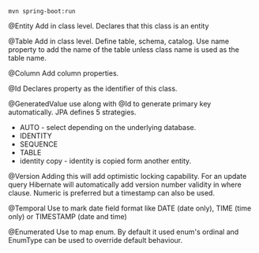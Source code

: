 `mvn spring-boot:run`

@Entity
Add in class level. Declares that this class is an entity

@Table
Add in class level. Define table, schema, catalog. Use name property to add the name of the table unless class name is used as the table name.

@Column
Add column properties.

@Id
Declares property as the identifier of this class.

@GeneratedValue
use along with @Id to generate primary key automatically. JPA defines 5 strategies.
- AUTO - select depending on the underlying database.
- IDENTITY
- SEQUENCE
- TABLE
- identity copy - identity is copied form another entity.

@Version
Adding this will add optimistic locking capability. For an update query Hibernate will automatically add version number validity in where clause. Numeric is preferred but a timestamp can also be used.

@Temporal
Use to mark date field format like DATE (date only), TIME (time only) or TIMESTAMP (date and time)

@Enumerated
Use to map enum. By default it used enum's ordinal and EnumType can be used to override default behaviour.


